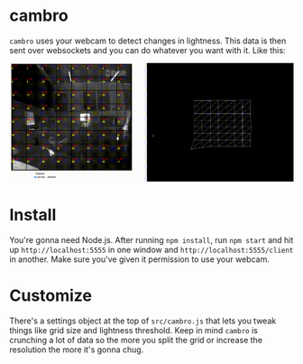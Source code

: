 # cambro
`cambro` uses your webcam to detect changes in lightness. This data is then sent over websockets and you can do whatever you want with it. Like this:

<img src="https://github.com/bitmap/cambro/blob/master/etc/demo1.gif" alt="cambro demo">

# Install
You're gonna need Node.js. After running `npm install`, run `npm start` and hit up `http://localhost:5555` in one window and `http://localhost:5555/client` in another. Make sure you've given it permission to use your webcam.

# Customize
There's a settings object at the top of `src/cambro.js` that lets you tweak things like grid size and lightness threshold. Keep in mind `cambro` is crunching a lot of data so the more you split the grid or increase the resolution the more it's gonna chug.

